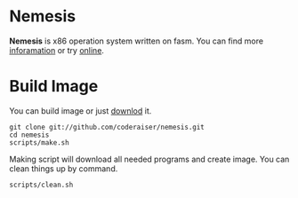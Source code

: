 Nemesis
===========

**Nemesis** is x86 operation system written on fasm.
You can find more [inforamation](http://n3m1z1d4.pp.net.ua "information")
or try [online](http://coderaiser.github.io/nemesis "nemesis").

Build Image
===========
You can build image or just [downlod](//github.com/coderaiser/nemesis-archive/raw/master/nemizida-v0.1.0.img.gz "download ang unpack") it.

    git clone git://github.com/coderaiser/nemesis.git
    cd nemesis
    scripts/make.sh

Making script will download all needed programs and create image.
You can clean things up by command.
    
    scripts/clean.sh
    
